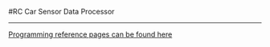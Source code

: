 #RC Car Sensor Data Processor
___
[Programming reference pages can be found here](https://czirabence.github.io/rc-car-sensor-data-processor/)
